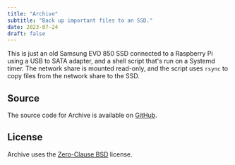 ```yaml
---
title: "Archive"
subtitle: "Back up important files to an SSD."
date: 2023-07-24
draft: false
---
```


This is just an old Samsung EVO 850 SSD connected to a Raspberry Pi using a USB to SATA adapter, and a shell script that's run on a Systemd timer. The network share is mounted read-only, and the script uses `rsync` to copy files from the network share to the SSD.

## Source

The source code for Archive is available on [GitHub](https://github.com/kkestell/archive).

## License

Archive uses the [Zero-Clause BSD](https://opensource.org/license/0bsd/) license.